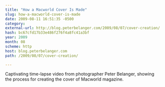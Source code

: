 ```yaml
---
title: "How a Macworld Cover Is Made"
slug: how-a-macworld-cover-is-made
date: 2009-08-11 16:51:35 -0500
category: 
external-url: http://blog.peterbelanger.com/2009/08/07/cover-creation/
hash: bc67cfd17b33e486f276f4a8fc41a3bf
year: 2009
month: 08
scheme: http
host: blog.peterbelanger.com
path: /2009/08/07/cover-creation/

---
```


Captivating time-lapse video from photographer Peter Belanger, showing the process for creating the cover of Macworld magazine.
